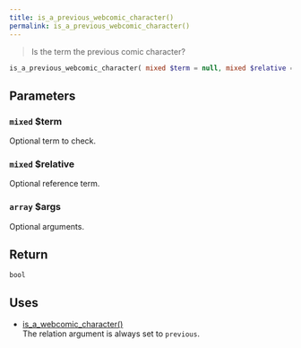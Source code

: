 ```yaml
---
title: is_a_previous_webcomic_character()
permalink: is_a_previous_webcomic_character()
---
```


> Is the term the previous comic character?

```php
is_a_previous_webcomic_character( mixed $term = null, mixed $relative = null, array $args = [] ) : bool
```

## Parameters

### `mixed` $term
Optional term to check.

### `mixed` $relative
Optional reference term.

### `array` $args
Optional arguments.

## Return

`bool`

## Uses
- [is_a_webcomic_character()](is_a_webcomic_character())  
The relation argument is always set to
`previous`.
